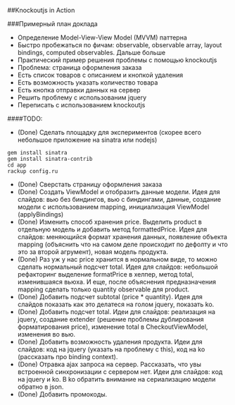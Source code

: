 ##Knockoutjs in Action

###Примерный план доклада

* Определение  Model-View-View Model (MVVM) паттерна
* Быстро пробежаться по фичам: observable, observable array, layout bindings, computed observables. Дальше больше
* Практический пример решения проблемы с помощью knockoutjs
* Проблема: страница оформления заказа
* Есть список товаров с описанием и кнопкой удаления
* Есть возможность указать количество товара
* Есть кнопка отправки данных на сервер
* Решить проблему с использованим jquery
* Переписать с использованием knockoutjs


####TODO:

* (Done) Сделать площадку для экспериментов (скорее всего небольшое приложение на sinatra или nodejs)

```
gem install sinatra
gem install sinatra-contrib
cd app
rackup config.ru
```

* (Done) Сверстать страницу оформления заказа
* (Done) Создать ViewModel и отобразить данные модели. Идея для слайдов: вью без биндингов, вью с биндингами, данные, создание модели с использованием mapping, инициализация ViewModel (applyBindings)
* (Done) Изменить способ хранения price. Выделить product в отдельную модель и добавить метод formattedPrice. Идея для слайдов: меняющийся формат хранения данных, появление объекта mapping (объяснить что на самом деле происходит по дефолту и что это за второй агрумент), новая модель продукта.
* (Done) Раз уж у нас price хранится в нормальном виде, то можно сделать нормальный подсчет total. Идея для слайдов: небольшой рефакторинг
выделение formatPrice в хелпер, метод total, изменившаяся вьюха. И еще, после объяснения предназначения mapping сделать только quantity observable для product.
* (Done) Добавить подсчет subtotal (price * quantity). Идея для слайдов показать как это делатеся на голом jquery, показать ko.
* (Done) Добавить подсчет total. Идеи для слайдов: реализация на jquery, создание extender (решение проблемы дублирования форматирования price), изменение total в CheckoutViewModel, изменения во вью.
* (Done) Добавить возможность удаления продукта. Идеи для слайдов: код на jquery (указать на проблему с this), код на ko (рассказать про binding context).
* (Done) Отравка ajax запроса на сервер. Рассказать, что увы встроенной синхронизации с сервером нет. Идеи для слайдов: код на jquery и ko. В ko обратить внимание на сериализацию модели обратно в json.
* (Done) Добавить промокоды.
